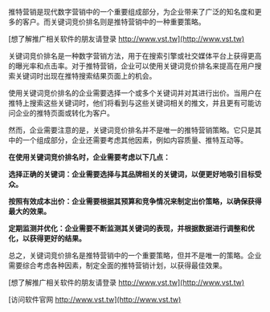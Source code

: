 推特营销是现代数字营销中的一个重要组成部分，为企业带来了广泛的知名度和更多的客户。而关键词竞价排名则是推特营销中的一种重要策略。

[想了解推广相关软件的朋友请登录 http://www.vst.tw](http://www.vst.tw)

关键词竞价排名是一种数字营销方法，用于在搜索引擎或社交媒体平台上获得更高的曝光率和点击率。对于推特营销，企业可以使用关键词竞价排名来提高在用户搜索关键词时出现在推特搜索结果页面上的机会。

使用关键词竞价排名的企业需要选择一个或多个关键词并对其进行出价。当用户在推特上搜索这些关键词时，他们将看到与这些关键词相关的推文，并且更有可能访问企业的推特页面或转化为客户。

然而，企业需要注意的是，关键词竞价排名并不是唯一的推特营销策略。它只是其中的一个组成部分，企业还需要考虑其他因素，例如内容质量、推特互动等。

**在使用关键词竞价排名时，企业需要考虑以下几点：**

**选择正确的关键词：企业需要选择与其品牌相关的关键词，以便更好地吸引目标受众。**

**按照有效成本出价：企业需要根据其预算和竞争情况来制定出价策略，以确保获得最大的效果。**

**定期监测并优化：企业需要不断监测其关键词的表现，并根据数据进行调整和优化，以获得更好的结果。**

总之，关键词竞价排名是推特营销中的一个重要策略，但并不是唯一的策略。企业需要综合考虑各种因素，制定全面的推特营销计划，以获得最佳效果。

[想了解推广相关软件的朋友请登录 http://www.vst.tw](http://www.vst.tw)


[访问软件官网 http://www.vst.tw](http://www.vst.tw)
